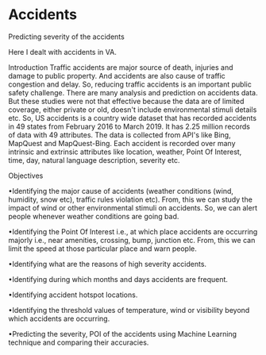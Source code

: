 # Accidents
Predicting severity of the accidents

Here I dealt with accidents in VA. 

Introduction
	Traffic accidents are major source of death, injuries and damage to public property. And accidents are also cause of traffic congestion and delay. So, reducing traffic accidents is an important public safety challenge. There are many analysis and prediction on accidents data. But these studies were not that effective because the data are of limited coverage, either private or old, doesn't include environmental stimuli details etc. So, US accidents is a country wide dataset that has recorded accidents in 49 states from February 2016 to March 2019. It has 2.25 million records of data with 49 attributes. The data is collected from API's like Bing, MapQuest and MapQuest-Bing. Each accident is recorded over many intrinsic and extrinsic attributes like location, weather, Point Of Interest, time, day, natural language description, severity etc.


Objectives

•Identifying the major cause of accidents (weather conditions (wind, humidity, snow etc), traffic rules violation etc). From, this we can study the impact of wind or other environmental stimuli on accidents. So, we can alert people whenever weather conditions are going bad. 

•Identifying the Point Of Interest i.e., at which place accidents are occurring majorly i.e., near amenities, crossing, bump, junction etc. From, this we can limit the speed at those particular place and warn people.

•Identifying what are the reasons of  high severity accidents.

•Identifying during which months and days accidents are frequent.

•Identifying accident hotspot locations.

•Identifying the threshold values of temperature, wind or visibility beyond which accidents are occurring.

•Predicting the severity, POI of the accidents using Machine Learning technique and comparing their accuracies.

